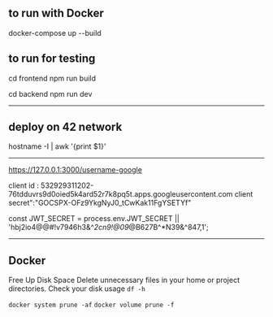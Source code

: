 ## to run with Docker

docker-compose up --build

## to run for testing

cd frontend
npm run build

cd backend
npm run dev

--------------------------------------------------------------------------


## deploy on 42 network

hostname -I | awk '{print $1}'

--------------------------------------------------------------------------


https://127.0.0.1:3000/username-google

client id : 532929311202-76tdduvrs9d0oied5k4ard52r7k8pq5t.apps.googleusercontent.com
client secret":"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"

const JWT_SECRET = process.env.JWT_SECRET || 'hbj2io4@@#!v7946h3&^*2cn9!@09*@B627B^*N39&^847,1';

--------------------------------------------------------------------

## Docker
 Free Up Disk Space
Delete unnecessary files in your home or project directories.
Check your disk usage
```df -h```

```docker system prune -af```
```docker volume prune -f```
